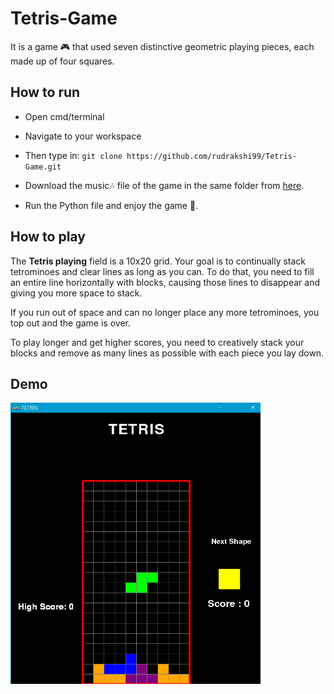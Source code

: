 # Tetris-Game

It is a game 🎮 that used seven distinctive geometric playing pieces, each made up of four squares.

## How to run

- Open cmd/terminal

- Navigate to your workspace

- Then type in: ``git clone https://github.com/rudrakshi99/Tetris-Game.git``

- Download the music🎶 file of the game in the same folder from [here](https://drive.google.com/file/d/1gUyr5-4b8RzUS29N5cCjkyhx_YKsTr5u/view?usp=sharing).

- Run the Python file and enjoy the game 🎉.

## How to play

The **Tetris playing** field is a 10x20 grid. Your goal is to continually stack tetrominoes and clear lines as long as you can. To do that, you need to fill an entire line horizontally with blocks, causing those lines to disappear and giving you more space to stack.

If you run out of space and can no longer place any more tetrominoes, you top out and the game is over.

To play longer and get higher scores, you need to creatively stack your blocks and remove as many lines as possible with each piece you lay down.

## Demo
<a href="https://youtu.be/-4WkaDFC360"> <img src="./Game_Photos/Screenshot (93).png" alt="Demo Video" height='450' width='400'/> </a>
